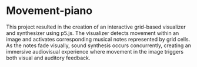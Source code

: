 # Movement-piano
This project resulted in the creation of an interactive grid-based visualizer and synthesizer using p5.js. The visualizer detects movement within an image and activates corresponding musical notes represented by grid cells. As the notes fade visually, sound synthesis occurs concurrently, creating an immersive audiovisual experience where movement in the image triggers both visual and auditory feedback.
